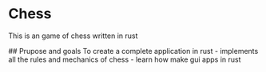 # Chess
This is an game of chess written in rust

## Prupose and goals
To create a complete application in rust
    - implements all the rules and mechanics of chess
    - learn how make gui apps in rust
